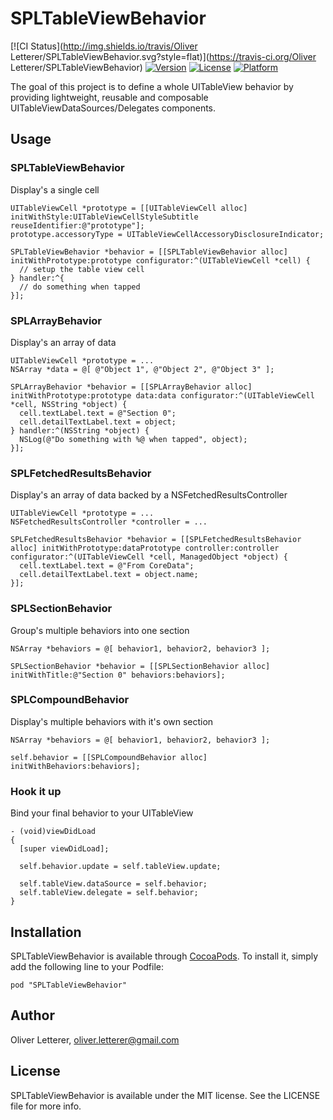 # SPLTableViewBehavior

[![CI Status](http://img.shields.io/travis/Oliver Letterer/SPLTableViewBehavior.svg?style=flat)](https://travis-ci.org/Oliver Letterer/SPLTableViewBehavior)
[![Version](https://img.shields.io/cocoapods/v/SPLTableViewBehavior.svg?style=flat)](http://cocoadocs.org/docsets/SPLTableViewBehavior)
[![License](https://img.shields.io/cocoapods/l/SPLTableViewBehavior.svg?style=flat)](http://cocoadocs.org/docsets/SPLTableViewBehavior)
[![Platform](https://img.shields.io/cocoapods/p/SPLTableViewBehavior.svg?style=flat)](http://cocoadocs.org/docsets/SPLTableViewBehavior)

The goal of this project is to define a whole UITableView behavior by providing lightweight, reusable and composable UITableViewDataSources/Delegates components.

## Usage

### SPLTableViewBehavior
Display's a single cell

```objc
UITableViewCell *prototype = [[UITableViewCell alloc] initWithStyle:UITableViewCellStyleSubtitle reuseIdentifier:@"prototype"];
prototype.accessoryType = UITableViewCellAccessoryDisclosureIndicator;

SPLTableViewBehavior *behavior = [[SPLTableViewBehavior alloc] initWithPrototype:prototype configurator:^(UITableViewCell *cell) {
  // setup the table view cell
} handler:^{
  // do something when tapped
}];
```

### SPLArrayBehavior
Display's an array of data

```objc
UITableViewCell *prototype = ...
NSArray *data = @[ @"Object 1", @"Object 2", @"Object 3" ];

SPLArrayBehavior *behavior = [[SPLArrayBehavior alloc] initWithPrototype:prototype data:data configurator:^(UITableViewCell *cell, NSString *object) {
  cell.textLabel.text = @"Section 0";
  cell.detailTextLabel.text = object;
} handler:^(NSString *object) {
  NSLog(@"Do something with %@ when tapped", object);
}];
```

### SPLFetchedResultsBehavior
Display's an array of data backed by a NSFetchedResultsController

```objc
UITableViewCell *prototype = ...
NSFetchedResultsController *controller = ...

SPLFetchedResultsBehavior *behavior = [[SPLFetchedResultsBehavior alloc] initWithPrototype:dataPrototype controller:controller configurator:^(UITableViewCell *cell, ManagedObject *object) {
  cell.textLabel.text = @"From CoreData";
  cell.detailTextLabel.text = object.name;
}];
```

### SPLSectionBehavior
Group's multiple behaviors into one section

```objc
NSArray *behaviors = @[ behavior1, behavior2, behavior3 ];

SPLSectionBehavior *behavior = [[SPLSectionBehavior alloc] initWithTitle:@"Section 0" behaviors:behaviors];
```

### SPLCompoundBehavior
Display's multiple behaviors with it's own section

```objc
NSArray *behaviors = @[ behavior1, behavior2, behavior3 ];

self.behavior = [[SPLCompoundBehavior alloc] initWithBehaviors:behaviors];
```

### Hook it up
Bind your final behavior to your UITableView

```objc
- (void)viewDidLoad
{
  [super viewDidLoad];

  self.behavior.update = self.tableView.update;

  self.tableView.dataSource = self.behavior;
  self.tableView.delegate = self.behavior;
}
```

## Installation

SPLTableViewBehavior is available through [CocoaPods](http://cocoapods.org). To install
it, simply add the following line to your Podfile:

    pod "SPLTableViewBehavior"

## Author

Oliver Letterer, oliver.letterer@gmail.com

## License

SPLTableViewBehavior is available under the MIT license. See the LICENSE file for more info.
